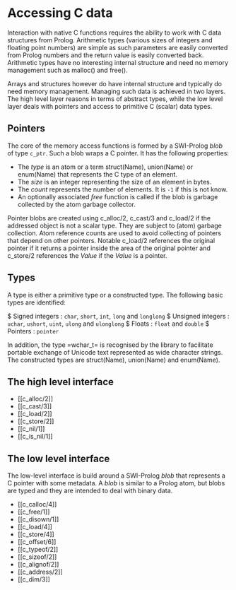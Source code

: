 # Accessing C data

Interaction with native C functions requires the ability to work with C
data structures from Prolog. Arithmetic types (various sizes of integers
and floating point numbers) are simple as such parameters are easily
converted from Prolog numbers and the return value is easily converted
back. Arithmetic types have no interesting internal structure and need
no memory management such as malloc() and free().

Arrays and structures however do have internal structure and typically
do need memory management. Managing such data is achieved in two layers.
The high level layer reasons in terms of abstract types, while the low
level layer deals with pointers and access to primitive C (scalar) data
types.

## Pointers

The core of the memory access functions is formed by a SWI-Prolog _blob_
of type `c_ptr`.  Such a blob wraps a C pointer.  It has the following
properties:

  - The *type* is an atom or a term struct(Name), union(Name) or
    enum(Name) that represents the C type of an element.
  - The *size* is an integer representing the size of an element
    in bytes.
  - The *count* represents the number of elements.  It is `-1` if
    this is not know.
  - An optionally associated _free_ function is called if the blob
    is garbage collected by the atom garbage collector.

Pointer blobs are created using c_alloc/2, c_cast/3 and c_load/2 if the
addressed object is not a scalar type. They are subject to (atom)
garbage collection. Atom reference counts are used to avoid collecting
of pointers that depend on other pointers. Notable c_load/2 references
the original pointer if it returns a pointer inside the area of the
original pointer and c_store/2 references the _Value_ if the _Value_ is
a pointer.


## Types

A type is either a primitive type   or a constructed type. The following
basic types are identified:

  $ Signed integers :
  `char`, `short`, `int`, `long` and `longlong`
  $ Unsigned integers :
  `uchar`, `ushort`, `uint`, `ulong` and `ulonglong`
  $ Floats :
  `float` and `double`
  $ Pointers :
  `pointer`

In addition, the type =wchar_t= is recognised by the library to
facilitate portable exchange of Unicode text represented as wide
character strings. The constructed types are struct(Name), union(Name)
and enum(Name).

## The high level interface

  - [[c_alloc/2]]
  - [[c_cast/3]]
  - [[c_load/2]]
  - [[c_store/2]]
  - [[c_nil/1]]
  - [[c_is_nil/1]]

## The low level interface

The low-level interface is build around a SWI-Prolog _blob_ that
represents a C pointer with some metadata. A _blob_ is similar to a
Prolog atom, but blobs are typed and they are intended to deal with
binary data.

  - [[c_calloc/4]]
  - [[c_free/1]]
  - [[c_disown/1]]
  - [[c_load/4]]
  - [[c_store/4]]
  - [[c_offset/6]]
  - [[c_typeof/2]]
  - [[c_sizeof/2]]
  - [[c_alignof/2]]
  - [[c_address/2]]
  - [[c_dim/3]]
